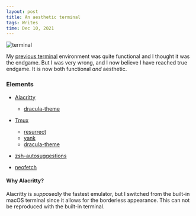 ```yaml
---
layout: post
title: An aesthetic terminal
tags: Writes
time: Dec 10, 2021
---
```


![terminal]({{site.baseurl}}/assets/upgraded.png)

My [previous terminal]({{site.baseurl}}/terminal) environment was quite
functional and I thought it was the endgame. But I was very wrong, and I now
believe I have reached true endgame. It is now both functional _and_ aesthetic.

### Elements

<!-- prettier-ignore -->
- [Alacritty](https://github.com/alacritty/alacritty)
  - [dracula-theme](https://draculatheme.com/alacritty)

- [Tmux](https://github.com/tmux/tmux)
  - [resurrect](https://github.com/tmux-plugins/tmux-resurrect)
  - [yank](https://github.com/tmux-plugins/tmux-yank)
  - [dracula-theme](https://draculatheme.com/tmux)

- [zsh-autosuggestions](https://github.com/zsh-users/zsh-autosuggestions)
- [neofetch](https://github.com/dylanaraps/neofetch)
<!-- prettier-ignore-end -->

#### Why Alacritty?

Alacritty is _supposedly_ the fastest emulator, but I switched from the built-in
macOS terminal since it allows for the borderless appearance. This can not be
reproduced with the built-in terminal.
